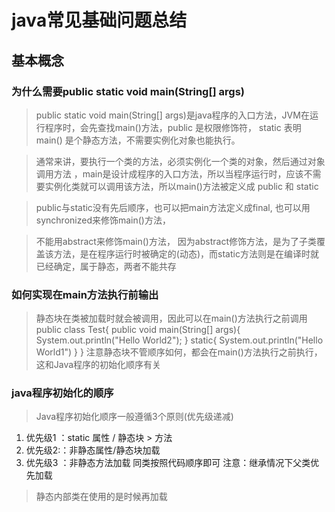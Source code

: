 # java常见基础问题总结
## 基本概念
### 为什么需要public static void main(String[] args)
> public static void main(String[] args)是java程序的入口方法，JVM在运行程序时，会先查找main()方法，public 是权限修饰符， static 表明main() 是个静态方法，不需要实例化对象也能执行。

> 通常来讲，要执行一个类的方法，必须实例化一个类的对象，然后通过对象调用方法
，main是设计成程序的入口方法，所以当程序运行时，应该不需要实例化类就可以调用该方法，所以main()方法被定义成 public 和 static

> public与static没有先后顺序，也可以把main方法定义成final, 也可以用synchronized来修饰main()方法，

> 不能用abstract来修饰main()方法， 因为abstract修饰方法，是为了子类覆盖该方法，是在程序运行时被确定的(动态)，而static方法则是在编译时就已经确定，属于静态，两者不能共存

### 如何实现在main方法执行前输出
> 静态块在类被加载时就会被调用，因此可以在main()方法执行之前调用
public class Test{
    public void main(String[] args){
        System.out.println("Hello World2");
    }
    static{
        System.out.println("Hello World1")
    }
}
> 注意静态块不管顺序如何，都会在main()方法执行之前执行，这和Java程序的初始化顺序有关
### java程序初始化的顺序
> Java程序初始化顺序一般遵循3个原则(优先级递减)
1. 优先级1 ：static 属性 / 静态块 > 方法
2. 优先级2:：非静态属性/静态块加载
3. 优先级3 ：非静态方法加载
同类按照代码顺序即可
注意：继承情况下父类优先加载
> 静态内部类在使用的是时候再加载